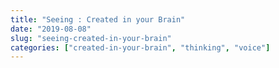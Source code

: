 ```yaml
---
title: "Seeing : Created in your Brain"
date: "2019-08-08"
slug: "seeing-created-in-your-brain"
categories: ["created-in-your-brain", "thinking", "voice"]
---
```

